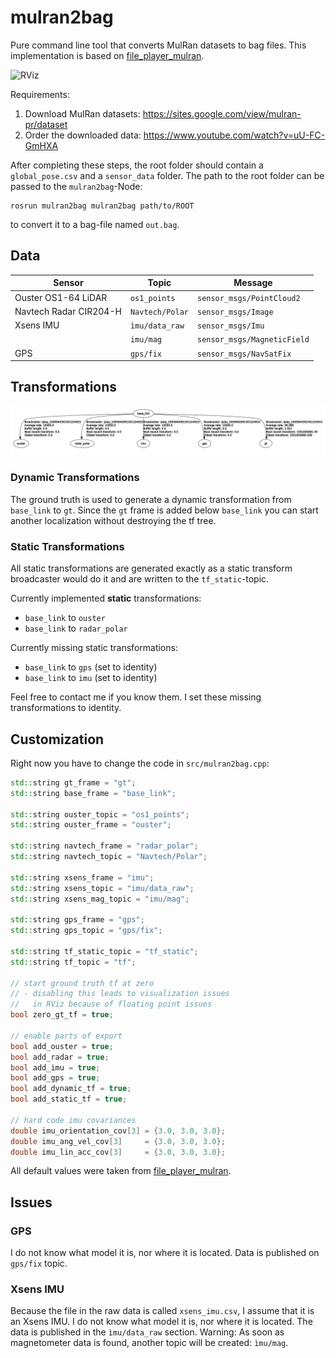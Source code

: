 # mulran2bag

Pure command line tool that converts MulRan datasets to bag files.
This implementation is based on [file_player_mulran](https://github.com/irapkaist/file_player_mulran).

![RViz](dat/rviz.gif "RViz")


Requirements: 

1. Download MulRan datasets: https://sites.google.com/view/mulran-pr/dataset
2. Order the downloaded data: https://www.youtube.com/watch?v=uU-FC-GmHXA

After completing these steps, the root folder should contain a `global_pose.csv` and a `sensor_data` folder.
The path to the root folder can be passed to the `mulran2bag`-Node:

```console
rosrun mulran2bag mulran2bag path/to/ROOT
```
to convert it to a bag-file named `out.bag`.

## Data

| Sensor                 | Topic           | Message                     |
|------------------------|-----------------|-----------------------------|
| Ouster OS1-64 LiDAR    | `os1_points`    | `sensor_msgs/PointCloud2`   |
| Navtech Radar CIR204-H | `Navtech/Polar` | `sensor_msgs/Image`         |
| Xsens IMU              | `ìmu/data_raw`  | `sensor_msgs/Imu`           |
|                        | `imu/mag`       | `sensor_msgs/MagneticField` |
| GPS                    | `gps/fix`       | `sensor_msgs/NavSatFix`     |
## Transformations

![tf tree](dat/tf_tree.png "tf tree")

### Dynamic Transformations

The ground truth is used to generate a dynamic transformation from `base_link` to `gt`.
Since the `gt` frame is added below `base_link` you can start another localization without destroying the tf tree.

### Static Transformations

All static transformations are generated exactly as a static transform broadcaster would do it and are written to the `tf_static`-topic.

Currently implemented **static** transformations:
- `base_link` to `ouster`
- `base_link` to `radar_polar`

Currently missing static transformations:
- `base_link` to `gps` (set to identity)
- `base_link` to `imu` (set to identity)

Feel free to contact me if you know them.
I set these missing transformations to identity.

## Customization

Right now you have to change the code in `src/mulran2bag.cpp`:

```cpp
std::string gt_frame = "gt";
std::string base_frame = "base_link";

std::string ouster_topic = "os1_points";
std::string ouster_frame = "ouster";

std::string navtech_frame = "radar_polar";
std::string navtech_topic = "Navtech/Polar";

std::string xsens_frame = "imu";
std::string xsens_topic = "imu/data_raw";
std::string xsens_mag_topic = "imu/mag";

std::string gps_frame = "gps";
std::string gps_topic = "gps/fix";

std::string tf_static_topic = "tf_static";
std::string tf_topic = "tf";

// start ground truth tf at zero
// - disabling this leads to visualization issues
//   in RViz because of floating point issues
bool zero_gt_tf = true;

// enable parts of export
bool add_ouster = true;
bool add_radar = true;
bool add_imu = true;
bool add_gps = true;
bool add_dynamic_tf = true;
bool add_static_tf = true;

// hard code imu covariances
double imu_orientation_cov[3] = {3.0, 3.0, 3.0};
double imu_ang_vel_cov[3]     = {3.0, 3.0, 3.0};
double imu_lin_acc_cov[3]     = {3.0, 3.0, 3.0};
```

All default values were taken from [file_player_mulran](https://github.com/irapkaist/file_player_mulran).

## Issues

### GPS

I do not know what model it is, nor where it is located.
Data is published on `gps/fix` topic.

### Xsens IMU

Because the file in the raw data is called `xsens_imu.csv`, I assume that it is an Xsens IMU.
I do not know what model it is, nor where it is located.
The data is published in the `ìmu/data_raw` section.
Warning: 
As soon as magnetometer data is found, another topic will be created: `ìmu/mag`.

